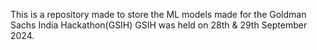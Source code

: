 This is a repository made to store the ML models made for the Goldman Sachs India Hackathon(GSIH) 
GSIH was held on 28th & 29th September 2024. 
